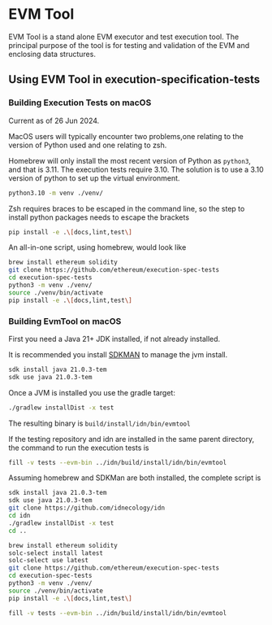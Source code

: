 EVM Tool
========

EVM Tool is a stand alone EVM executor and test execution tool. The
principal purpose of the tool is for testing and validation of the EVM
and enclosing data structures.

Using EVM Tool in execution-specification-tests
-----------------------------------------------

### Building Execution Tests on macOS

Current as of 26 Jun 2024.

MacOS users will typically encounter two problems,one relating to the
version of Python used and one relating to zsh.

Homebrew will only install the most recent version of Python
as `python3`, and that is 3.11. The execution tests require 3.10. The
solution is to use a 3.10 version of python to set up the virtual
environment.

```zsh
python3.10 -m venv ./venv/
```

Zsh requires braces to be escaped in the command line, so the step to
install python packages needs to escape the brackets

```zsh
pip install -e .\[docs,lint,test\]
```

An all-in-one script, using homebrew, would look like

```zsh
brew install ethereum solidity
git clone https://github.com/ethereum/execution-spec-tests
cd execution-spec-tests
python3 -m venv ./venv/
source ./venv/bin/activate
pip install -e .\[docs,lint,test\]
```

### Building EvmTool on macOS

First you need a Java 21+ JDK installed, if not already installed.

It is recommended you install [SDKMAN](https://sdkman.io/install) to
manage the jvm install.

```zsh
sdk install java 21.0.3-tem 
sdk use java 21.0.3-tem
```

Once a JVM is installed you use the gradle target:

```zsh
./gradlew installDist -x test
```

The resulting binary
is `build/install/idn/bin/evmtool`

If the testing repository and idn are installed in the same parent
directory, the command to run the execution tests is

```zsh
fill -v tests --evm-bin ../idn/build/install/idn/bin/evmtool 
```

Assuming homebrew and SDKMan are both installed, the complete script is

```zsh
sdk install java 21.0.3-tem 
sdk use java 21.0.3-tem
git clone https://github.com/idnecology/idn
cd idn
./gradlew installDist -x test
cd ..

brew install ethereum solidity
solc-select install latest
solc-select use latest
git clone https://github.com/ethereum/execution-spec-tests
cd execution-spec-tests
python3 -m venv ./venv/
source ./venv/bin/activate
pip install -e .\[docs,lint,test\]

fill -v tests --evm-bin ../idn/build/install/idn/bin/evmtool
```

